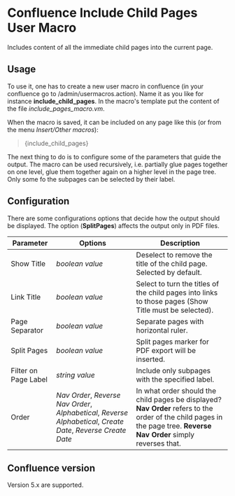 # Confluence Include Child Pages User Macro


Includes content of all the immediate child pages into the current page.


## Usage


To use it, one has to create a new user macro in confluence (in your confluence go to /admin/usermacros.action). Name it as you like for instance **include_child_pages**. In the macro's template put the content of the file *include_pages_macro.vm*.

When the macro is saved, it can be included on any page like this (or from the menu *Insert/Other macros*):

>
> {include_child_pages}
>

The next thing to do is to configure some of the parameters that guide the output. The macro can be used recursively, i.e. partially glue pages together on one level, glue them together again on a higher level in the page tree. Only some fo the subpages can be selected by their label.

## Configuration

There are some configurations options that decide how the output should be displayed. The option (**SplitPages**) affects the output only in PDF files.

| Parameter            | Options         | Description  |
| -------------        | -------------   | ------------ |
| Show Title           | *boolean value* | Deselect to remove the title of the child page. Selected by default. |
| Link Title           | *boolean value* | Select to turn the titles of the child pages into links to those pages (Show Title must be selected). |
| Page Separator       | *boolean value* | Separate pages with horizontal ruler. |
| Split Pages          | *boolean value* | Split pages marker for PDF export will be inserted. |
| Filter on Page Label |*string value* | Include only subpages with the specified label. |
| Order                | *Nav Order*, *Reverse Nav Order*, *Alphabetical*, *Reverse Alphabetical*, *Create Date*, *Reverse Create Date* | In what order should the child pages be displayed? **Nav Order** refers to the order of the child pages in the page tree. **Reverse Nav Order** simply reverses that. |


## Confluence version


Version 5.x are supported.

